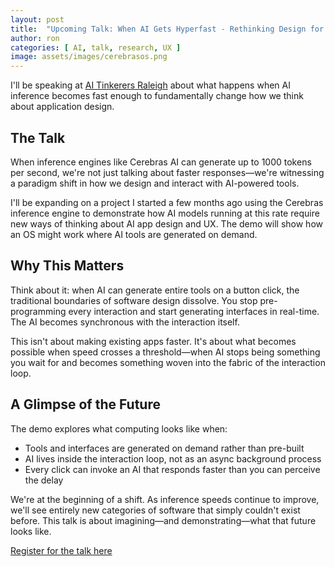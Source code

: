 ```yaml
---
layout: post
title:  "Upcoming Talk: When AI Gets Hyperfast - Rethinking Design for 1000 tokens/s"
author: ron
categories: [ AI, talk, research, UX ]
image: assets/images/cerebrasos.png
---
```


I'll be speaking at [AI Tinkerers Raleigh](https://raleigh.aitinkerers.org/talks/rsvp_rjOw3LBlaI4) about what happens when AI inference becomes fast enough to fundamentally change how we think about application design.

## The Talk

When inference engines like Cerebras AI can generate up to 1000 tokens per second, we're not just talking about faster responses—we're witnessing a paradigm shift in how we design and interact with AI-powered tools.

I'll be expanding on a project I started a few months ago using the Cerebras inference engine to demonstrate how AI models running at this rate require new ways of thinking about AI app design and UX. The demo will show how an OS might work where AI tools are generated on demand.

## Why This Matters

Think about it: when AI can generate entire tools on a button click, the traditional boundaries of software design dissolve. You stop pre-programming every interaction and start generating interfaces in real-time. The AI becomes synchronous with the interaction itself.

This isn't about making existing apps faster. It's about what becomes possible when speed crosses a threshold—when AI stops being something you wait for and becomes something woven into the fabric of the interaction loop.

## A Glimpse of the Future

The demo explores what computing looks like when:
- Tools and interfaces are generated on demand rather than pre-built
- AI lives inside the interaction loop, not as an async background process
- Every click can invoke an AI that responds faster than you can perceive the delay

We're at the beginning of a shift. As inference speeds continue to improve, we'll see entirely new categories of software that simply couldn't exist before. This talk is about imagining—and demonstrating—what that future looks like.

[Register for the talk here](https://raleigh.aitinkerers.org/talks/rsvp_rjOw3LBlaI4)
